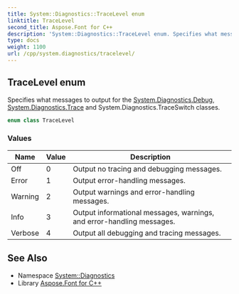 ```yaml
---
title: System::Diagnostics::TraceLevel enum
linktitle: TraceLevel
second_title: Aspose.Font for C++
description: 'System::Diagnostics::TraceLevel enum. Specifies what messages to output for the System.Diagnostics.Debug, System.Diagnostics.Trace and System.Diagnostics.TraceSwitch classes in C++.'
type: docs
weight: 1100
url: /cpp/system.diagnostics/tracelevel/
---
```

## TraceLevel enum


Specifies what messages to output for the [System.Diagnostics.Debug](../debug/), [System.Diagnostics.Trace](../trace/) and System.Diagnostics.TraceSwitch classes.

```cpp
enum class TraceLevel
```

### Values

| Name | Value | Description |
| --- | --- | --- |
| Off | 0 | Output no tracing and debugging messages. |
| Error | 1 | Output error-handling messages. |
| Warning | 2 | Output warnings and error-handling messages. |
| Info | 3 | Output informational messages, warnings, and error-handling messages. |
| Verbose | 4 | Output all debugging and tracing messages. |

## See Also

* Namespace [System::Diagnostics](../)
* Library [Aspose.Font for C++](../../)
